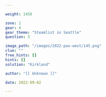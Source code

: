 ```yaml
---

weight: 1450

zone: 1
gear: 4
gear_theme: "Steamlist in Seattle"
question: 5

image_path: "/images/2022-pax-west/145.png"
clue: ""
free_hints: []
hints: []
solution: "Kirkland"

author: "[[ Unknown ]]"

date: 2022-09-02

---
```


